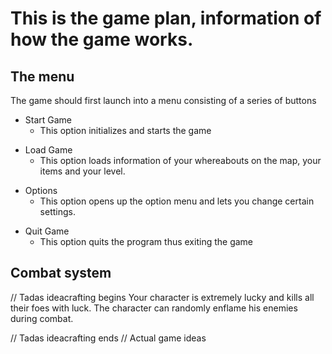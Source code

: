 # This is the game plan, information of how the game works.

## The menu
The game should first launch into a menu consisting of a series of buttons
- Start Game
  - This option initializes and starts the game
     
* Load Game
  - This option loads information of your whereabouts on the map, your items and your level.
+ Options
  - This option opens up the option menu and lets you change certain settings.
    
- Quit Game 
  - This option quits the program thus exiting the game
 
## Combat system
// Tadas ideacrafting begins
Your character is extremely lucky and kills all their foes with luck. The character can randomly enflame his enemies during combat.

// Tadas ideacrafting ends
// Actual game ideas
